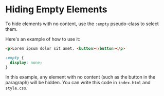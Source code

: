 # Hiding Empty Elements

To hide elements with no content, use the `:empty` pseudo-class to select them. 

Here's an example of how to use it:

```html
<p>Lorem ipsum dolor sit amet. <button></button></p>
```

```css
:empty {
  display: none;
}
```

In this example, any element with no content (such as the button in the paragraph) will be hidden. You can write this code in `index.html` and `style.css`.